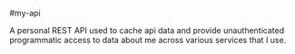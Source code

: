 #my-api

A personal REST API used to cache api data and provide unauthenticated programmatic access to data about me across various services that I use.
